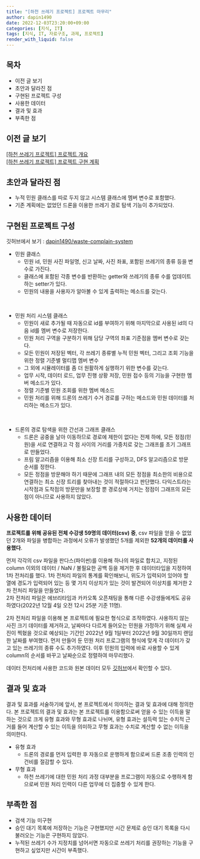 ```yaml
---
title: "[하천 쓰레기 프로젝트] 프로젝트 마무리"
author: dapin1490
date: 2022-12-03T23:20:00+09:00
categories: [지식, IT]
tags: [지식, IT, 자료구조, 과제, 프로젝트]
render_with_liquid: false
---
```


<style>
  .x-understand { color: #ccb833; }
  .understand { color: #1380da; }
  .tab { white-space: pre; }
  .underline { text-decoration: underline; }
  .cancle { text-decoration: line-through; }
  .green { color: forestgreen;}
  figure { text-align: center; }
</style>

<!--
<span class="x-understand"></span>
<span class="understand"></span>
<span class="tab"></span>
<span class="underline"></span>

[<a id="" href="">1</a>] #
[<a id="" href="" title="">2</a>] #, <a href="#" target="_blank">#</a>
<sup><a id="" href="" target="_blank" title=""></a></sup>

<figure>
  <img src="/assets/img/category-#/#">
  <figcaption>#</figcaption>
</figure>

<details>
  <summary>#</summary>
  <figure>
    <img src="/assets/img/category-#/#">
    <figcaption>#</figcaption>
  </figure>
</details>
-->

## 목차
- 이전 글 보기
- 초안과 달라진 점
- 구현된 프로젝트 구성
- 사용한 데이터
- 결과 및 효과
- 부족한 점

## 이전 글 보기
<a href="https://dapin1490.github.io/satinbower/posts/it-data-structure-training-project/" target="_blank">[하천 쓰레기 프로젝트] 프로젝트 개요</a>  
<a href="https://dapin1490.github.io/satinbower/posts/it-dst-project-plan/" target="_blank">[하천 쓰레기 프로젝트] 프로젝트 구현 계획</a>  

## 초안과 달라진 점
- 누적 민원 클래스를 따로 두지 않고 시스템 클래스에 멤버 변수로 포함했다.
- 기존 계획에는 없었던 드론을 이용한 쓰레기 경로 탐색 기능이 추가되었다.

## 구현된 프로젝트 구성
깃허브에서 보기 : <a href="https://github.com/dapin1490/waste-complain-system" target="_blank">dapin1490/waste-complain-system</a>  
  
- 민원 클래스  
  - 민원 id, 민원 사진 파일명, 신고 날짜, 사진 좌표, 포함된 쓰레기의 종류 등을 변수로 가진다.
  - 클래스에 포함된 각종 변수를 반환하는 getter와 쓰레기의 종류 수를 업데이트하는 setter가 있다.
  - 민원의 내용을 사용자가 알아볼 수 있게 출력하는 메소드를 갖는다.

<br>

- 민원 처리 시스템 클래스  
  - 민원이 새로 추가될 때 자동으로 id를 부여하기 위해 마지막으로 사용된 id의 다음 id를 멤버 변수로 저장한다.
  - 민원 처리 구역을 구분하기 위해 담당 구역의 좌표 기준점을 멤버 변수로 갖는다.
  - 모든 민원이 저장된 벡터, 각 쓰레기 종류별 누적 민원 벡터, 그리고 조회 기능을 위한 정렬 기준별 멀티맵 멤버 변수
  - 그 외에 시뮬레이터를 좀 더 원활하게 실행하기 위한 변수를 갖는다.
  - 업무 시작, 데이터 로드, 업무 진행 상황 저장, 민원 접수 등의 기능을 구현한 멤버 메소드가 있다.
  - 정렬 기준별 민원 조회를 위한 멤버 메소드
  - 민원 처리를 위해 드론의 쓰레기 수거 경로를 구하는 메소드와 민원 데이터를 처리하는 메소드가 있다.

<br>

- 드론의 경로 탐색을 위한 간선과 그래프 클래스
  - 드론은 공중을 날아 이동하므로 경로에 제한이 없다는 전제 하에, 모든 정점(민원)을 서로 연결하고 각 점 사이의 거리를 가중치로 갖는 그래프를 초기 그래프로 만들었다.
  - 프림 알고리즘을 이용해 최소 신장 트리를 구성하고, DFS 알고리즘으로 방문 순서를 정한다.
  - 모든 정점을 방문해야 하기 때문에 그래프 내의 모든 정점을 최소한의 비용으로 연결하는 최소 신장 트리를 찾아내는 것이 적절하다고 판단했다. 다익스트라는 시작점과 도착점의 방문만을 보장할 뿐 경로상에 거치는 정점이 그래프의 모든 점이 아니므로 사용하지 않았다.

## 사용한 데이터
**프로젝트를 위해 공유된 전체 수강생 59명의 데이터(csv) 중**, csv 파일을 얻을 수 없었던 2개와 파일을 병합하는 과정에서 오류가 발생했던 5개를 제외한 **52개의 데이터를 사용했다**.  
  
먼저 각각의 csv 파일을 판다스(파이썬)를 이용해 하나의 파일로 합치고, 지정된 column 이외의 데이터 / NaN / 불필요한 공백 등을 제거한 후 데이터타입을 지정하여 1차 전처리를 했다. 1차 전처리 파일의 통계를 확인해보니, 위도가 입력되어 있어야 할 열에 경도가 입력되어 있는 등 몇 가지 이상치가 있는 것이 발견되어 이상치를 제거한 2차 전처리 파일을 만들었다.  
2차 전처리 파일은 에브리타임과 카카오톡 오픈채팅을 통해 다른 수강생들에게도 공유하였다(2022년 12월 4일 오전 12시 25분 기준 11명).  
  
2차 전처리 파일을 이용해 본 프로젝트에 필요한 형식으로 조작하였다. 사용하지 않는 사진 크기 데이터를 제거하고, 날짜마다 다르게 들어오는 민원을 가정하기 위해 실제 사진이 찍혔을 것으로 예상되는 기간인 2022년 9월 1일부터 2022년 9월 30일까지 랜덤한 날짜를 부여했다. 먼저 만들어 둔 민원 처리 프로그램의 형식에 맞게 각 데이터가 갖고 있는 쓰레기의 종류 수도 추가하였다. 이후 민원의 입력에 바로 사용할 수 있게 column의 순서를 바꾸고 날짜순으로 정렬하여 마무리했다.  
  
데이터 전처리에 사용한 코드와 원본 데이터 모두 <a href="https://github.com/dapin1490/waste-complain-system/tree/main/Prepare%20data" target="_blank">깃허브</a>에서 확인할 수 있다.  

## 결과 및 효과
결과 및 효과를 서술하기에 앞서, 본 프로젝트에서 의미하는 결과 및 효과에 대해 정의한다. 본 프로젝트의 결과 및 효과는 본 프로젝트를 이용함으로써 얻을 수 있는 이득을 말하는 것으로 크게 유형 효과와 무형 효과로 나뉘며, 유형 효과는 설득력 있는 수치적 근거를 들어 계산할 수 있는 이득을 의미하고 무형 효과는 수치로 계산할 수 없는 이득을 의미한다.  

- 유형 효과  
  - 드론의 경로를 먼저 입력한 후 자동으로 운행하게 함으로써 드론 조종 인력의 인건비를 절감할 수 있다.
- 무형 효과  
  - 하천 쓰레기에 대한 민원 처리 과정 대부분을 프로그램이 자동으로 수행하게 함으로써 민원 처리 인력이 다른 업무에 더 집중할 수 있게 한다.

## 부족한 점
- 검색 기능 미구현
- 승인 대기 목록에 저장하는 기능은 구현했지만 시간 문제로 승인 대기 목록을 다시 불러오는 기능은 구현하지 않았다.
- 누적된 쓰레기 수가 지정치를 넘어서면 자동으로 쓰레기 처리를 권장하는 기능을 구현하고 싶었지만 시간이 부족했다.
